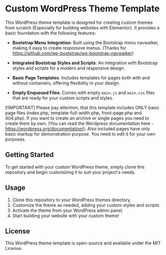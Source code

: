 # Custom WordPress Theme Template

This WordPress theme template is designed for creating custom themes from scratch (Especially for building websites with Elementor). It provides a basic foundation with the following features:

- **Bootstrap Menu Integration**: Built using the Bootstrap menu navwalker, making it easy to create responsive menus. (Thanks for https://github.com/wp-bootstrap/wp-bootstrap-navwalker)

- **Integrated Bootstrap Styles and Scripts**: An integration with Bootstrap styles and scripts for a modern and responsive design.

- **Basic Page Templates**: Includes templates for pages both with and without containers, offering flexibility in your design.

- **Empty Enqueued Files**: Comes with empty `main.js` and `main.css` files that are ready for your custom scripts and styles.

[!IMPORTANT]
Please pay attention, that this template includes ONLY basic page files (index.php, template-full-width.php, front-page.php and 404.php). If you want to create an archive or single pages you need to create them by own. (You can read the Wordpress documentation here - https://wordpress.org/documentation/). Also included pages have only basic markup for demonstration purpose. You need to edit it for your own purposes.

## Getting Started

To get started with your custom WordPress theme, simply clone this repository and begin customizing it to suit your project's needs.

## Usage

1. Clone this repository to your WordPress themes directory.
2. Customize the theme as needed, adding your custom styles and scripts.
3. Activate the theme from your WordPress admin panel.
4. Start building your website with your custom theme!

## License

This WordPress theme template is open-source and available under the MIT License.